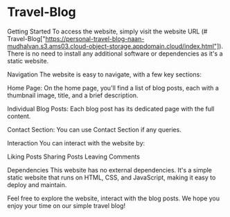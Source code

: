 # Travel-Blog

Getting Started To access the website, simply visit the website URL (# Travel-Blog["https://personal-travel-blog-naan-mudhalvan.s3.ams03.cloud-object-storage.appdomain.cloud/index.html"]). There is no need to install any additional software or dependencies as it's a static website.

Navigation The website is easy to navigate, with a few key sections:

Home Page: On the home page, you'll find a list of blog posts, each with a thumbnail image, title, and a brief description.

Individual Blog Posts: Each blog post has its dedicated page with the full content.

Contact Section: You can use Contact Section if any queries.

Interaction You can interact with the website by:

Liking Posts Sharing Posts Leaving Comments

Dependencies This website has no external dependencies. It's a simple static website that runs on HTML, CSS, and JavaScript, making it easy to deploy and maintain.

Feel free to explore the website, interact with the blog posts. We hope you enjoy your time on our simple travel blog!
